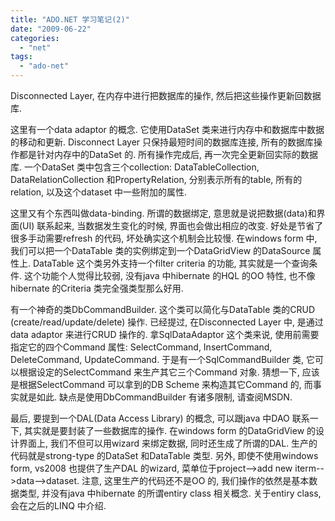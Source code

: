 ```yaml
---
title: "ADO.NET 学习笔记(2)"
date: "2009-06-22"
categories: 
  - "net"
tags: 
  - "ado-net"
---
```


Disconnected Layer, 在内存中进行把数据库的操作, 然后把这些操作更新回数据库.

这里有一个data adaptor 的概念. 它使用DataSet 类来进行内存中和数据库中数据的移动和更新. Disconnect Layer 只保持最短时间的数据库连接, 所有的数据库操作都是针对内存中的DataSet 的. 所有操作完成后, 再一次完全更新回实际的数据库. 一个DataSet 类中包含三个collection: DataTableCollection, DataRelationCollection 和PropertyRelation, 分别表示所有的table, 所有的relation, 以及这个dataset 中一些附加的属性.

这里又有个东西叫做data-binding. 所谓的数据绑定, 意思就是说把数据(data)和界面(UI) 联系起来, 当数据发生变化的时候, 界面也会做出相应的改变. 好处是节省了很多手动需要refresh 的代码, 坏处确实这个机制会比较慢. 在windows form 中, 我们可以把一个DataTable 类的实例绑定到一个DataGridView 的DataSource 属性上. DataTable 这个类另外支持一个filter criteria 的功能, 其实就是一个查询条件. 这个功能个人觉得比较弱, 没有java 中hibernate 的HQL 的OO 特性, 也不像hibernate 的Criteria 类完全强类型那么好用.

有一个神奇的类DbCommandBuilder. 这个类可以简化与DataTable 类的CRUD (create/read/update/delete) 操作. 已经提过, 在Disconnected Layer 中, 是通过data adaptor 来进行CRUD 操作的. 拿SqlDataAdaptor 这个类来说, 使用前需要指定它的四个Command 属性: SelectCommand, InsertCommand, DeleteCommand, UpdateCommand. 于是有一个SqlCommandBuilder 类, 它可以根据设定的SelectCommand 来生产其它三个Command 对象. 猜想一下, 应该是根据SelectCommand 可以拿到的DB Scheme 来构造其它Command 的, 而事实就是如此. 缺点是使用DbCommandBuilder 有诸多限制, 请查阅MSDN.

最后, 要提到一个DAL(Data Access Library) 的概念, 可以跟java 中DAO 联系一下, 其实就是要封装了一些数据库的操作. 在windows form 的DataGridView 的设计界面上, 我们不但可以用wizard 来绑定数据, 同时还生成了所谓的DAL. 生产的代码就是strong-type 的DataSet 和DataTable 类型. 另外, 即使不使用windows form, vs2008 也提供了生产DAL 的wizard, 菜单位于project-->add new iterm-->data-->dataset. 注意, 这里生产的代码还不是OO 的, 我们操作的依然是基本数据类型, 并没有java 中hibernate 的所谓entiry class 相关概念. 关于entiry class, 会在之后的LINQ 中介绍.
